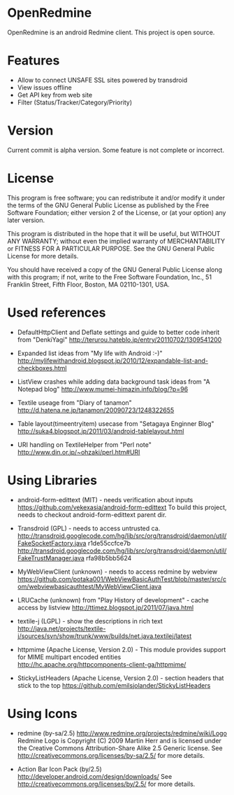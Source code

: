 OpenRedmine
===========

OpenRedmine is an android Redmine client.
This project is open source.

Features
==========
* Allow to connect UNSAFE SSL sites powered by transdroid
* View issues offline
* Get API key from web site
* Filter (Status/Tracker/Category/Priority)


Version
==========
Current commit is alpha version.
Some feature is not complete or incorrect.


License
==========
This program is free software; you can redistribute it and/or
modify it under the terms of the GNU General Public License
as published by the Free Software Foundation; either version 2
of the License, or (at your option) any later version.

This program is distributed in the hope that it will be useful,
but WITHOUT ANY WARRANTY; without even the implied warranty of
MERCHANTABILITY or FITNESS FOR A PARTICULAR PURPOSE.  See the
GNU General Public License for more details.

You should have received a copy of the GNU General Public License
along with this program; if not, write to the Free Software
Foundation, Inc., 51 Franklin Street, Fifth Floor, Boston, MA  02110-1301, USA.

Used references
==========
- DefaultHttpClient and Deflate settings and guide to better code inherit from "DenkiYagi"
  http://terurou.hateblo.jp/entry/20110702/1309541200

- Expanded list ideas from "My life with Android :-)"
  http://mylifewithandroid.blogspot.jp/2010/12/expandable-list-and-checkboxes.html

- ListView crashes while adding data background task ideas from "A Notepad blog"
  http://www.mumei-himazin.info/blog/?p=96

- Textile useage from "Diary of tanamon"
  http://d.hatena.ne.jp/tanamon/20090723/1248322655

- Table layout(timeentryitem) usecase from "Setagaya Enginner Blog"
  http://suka4.blogspot.jp/2011/03/android-tablelayout.html

- URI handling on TextileHelper from "Perl note"
  http://www.din.or.jp/~ohzaki/perl.htm#URI

Using Libraries
==========
- android-form-edittext (MIT) - needs verification about inputs
 https://github.com/vekexasia/android-form-edittext
 To build this project, needs to checkout android-form-edittext parent dir.

- Transdroid (GPL) - needs to access untrusted ca.
 http://transdroid.googlecode.com/hg/lib/src/org/transdroid/daemon/util/FakeSocketFactory.java	r1de55ccfce7b
 http://transdroid.googlecode.com/hg/lib/src/org/transdroid/daemon/util/FakeTrustManager.java	rfa98b5bb5624

- MyWebViewClient (unknown) - needs to access redmine by webview
 https://github.com/potaka001/WebViewBasicAuthTest/blob/master/src/com/webviewbasicauthtest/MyWebViewClient.java

- LRUCache (unknown) from "Play History of development" - cache access by listview
  http://ttimez.blogspot.jp/2011/07/java.html

- textile-j (LGPL) - show the descriptions in rich text
  http://java.net/projects/textile-j/sources/svn/show/trunk/www/builds/net.java.textilej/latest

- httpmime (Apache License, Version 2.0) - This module provides support for MIME multipart encoded entities
  http://hc.apache.org/httpcomponents-client-ga/httpmime/

- StickyListHeaders (Apache License, Version 2.0) - section headers that stick to the top
  https://github.com/emilsjolander/StickyListHeaders

Using Icons
==========
- redmine (by-sa/2.5)
 http://www.redmine.org/projects/redmine/wiki/Logo
 Redmine Logo is Copyright (C) 2009 Martin Herr and is licensed under the Creative Commons Attribution-Share Alike 2.5 Generic license.
 See http://creativecommons.org/licenses/by-sa/2.5/ for more details.

- Action Bar Icon Pack (by/2.5)
 http://developer.android.com/design/downloads/
 See http://creativecommons.org/licenses/by/2.5/ for more details.
